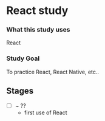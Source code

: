 # React study

### What this study uses

React

### Study Goal

To practice React, React Native, etc..

## Stages

- [ ] ~ ??
  - first use of React
